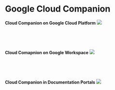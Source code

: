 # Google Cloud Companion

**Cloud Companion on Google Cloud Platform**
![](GCP_[10fps_small].gif)

<br>
<br>
<br>

**Cloud Comapnion on Google Workspace**
![](WS_[10fps_small].gif)

<br>
<br>
<br>

**Cloud Companion in Documentation Portals**
![](Unu_[10fps].gif)
